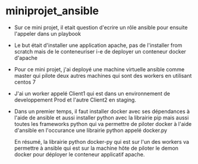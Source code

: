 # miniprojet_ansible

- Sur ce mini projet, il etait question d'ecrire un rôle ansible pour ensuite l'appeler dans un playbook

- Le but était d'installer une application apache, pas de l'installer from scratch mais de le conteneuriser i-e de deployer un conteneur docker d'apache

- Pour ce mini projet, j'ai deployé une machine virtuelle ansible comme master qui pilote deux autres machines qui sont des workers en utilisant centos 7
- J'ai un worker appelé Client1 qui est dans un environnement de developpement Prod et l'autre Client2 en staging.

- Dans un premier temps, il faut installer docker avec ses dépendances à l'aide de ansible et aussi installer python avec la librairie pip mais aussi 
  toutes les frameworks python qui va permettre de piloter docker à l'aide d'ansible en l'occurance une librairie python appelé docker.py

  En résumé, la librairie python docker-py qui est sur l'un des workers va permettre à ansible qui est sur la machine hôte de piloter le demon docker pour
  déployer le conteneur applicatif apache.
